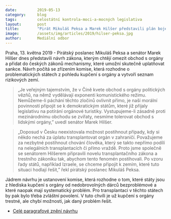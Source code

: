```yaml
---
date:         2019-05-13
category:     blog
tags:         celostátní kontrola-moci-a-mocných legislativa
layout:       post
title:        "Pirát Mikuláš Peksa a Marek Hilšer představili plán boje proti obchodu s orgány"
image:        /assets/img/articles/2019/hilser-peksa.jpg
author:       Mediální odbor
---
```



Praha, 13. května 2019 - Pirátský poslanec Mikuláš Peksa a senátor Marek Hilšer dnes představili návrh zákona, kterým chtějí omezit obchod s orgány a přidat do českých zákonů mechanismy, které umožní skutečně uplatňovat sankce. Návrh počítá se zřízením komise, která rozhodne o problematických státech z pohledu kupčení s orgány a vytvoří seznam rizikových zemí.

> „Je veřejným tajemstvím, že v Číně kvete obchod s orgány politických vězňů, na němž vydělávají exponenti komunistického režimu. Nemůžeme-li páchání těchto zločinů ovlivnit přímo, je naší morální povinností připojit se k demokratickým státům, které již přijaly legislativu na potírání orgánové turistiky. Vystupujeme-li zásadně proti mezinárodnímu obchodu se zvířaty, nesmíme tolerovat obchod s lidskými orgány,” uvedl senátor Marek Hilšer.

> „Doposud v Česku neexistovala možnost postihnout případy, kdy si někdo nechá za úplatu transplantovat orgán v zahraničí. Považujeme za nezbytné postihnout chování člověka, který se takto nepřímo podílí na nelegálních transplantacích či přímo vraždě. Proto jsme společně se senátorem Hilšerem připravili novelu transplantačního zákona a trestního zákoníku tak, abychom tento fenomén postihovali. Po vzoru řady států, například Izraele, se chceme připojit k zemím, které tuto situaci hodlají řešit,” řekl pirátský poslanec Mikuláš Peksa.

Jádrem návrhu je ustanovení komise, která rozhodne o tom, které státy jsou z hlediska kupčení s orgány od nedobrovolných dárců bezproblémové a které naopak mají systematický problém. Pro transplantaci v těchto státech by pak bylo třeba zvláštní povolení. V tuto chvíli je už kupčení s orgány trestné, ale chybí možnosti, jak daný problém řešit.


* [Celé paragrafové znění návrhu](https://www.pirati.cz/assets/pdf/paragraf-zneni-transplantace.pdf)
